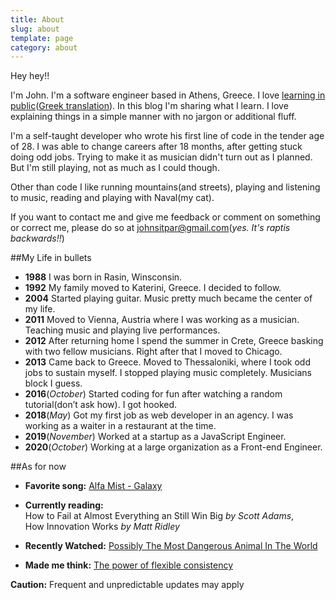 ```yaml
---
title: About
slug: about
template: page
category: about
---
```


Hey hey!!

I'm John. I'm a software engineer based in Athens, Greece. I love [learning in public](https://www.swyx.io/writing/learn-in-public/)([Greek translation](https://www.johnraptis.dev/learn-in-public-greek/)). In this blog I'm sharing what I learn. I love explaining things in a simple manner with no jargon or additional fluff.

I'm a self-taught developer who wrote his first line of code in the tender age of 28. I was able to change careers after 18 months, after getting stuck doing odd jobs. Trying to make it as musician didn't turn out as I planned. But I'm still playing, not as much as I could though.

Other than code I like running mountains(and streets), playing and listening to music, reading and playing with Naval(my cat).

If you want to contact me and give me feedback or comment on something or correct me, please do so at <a href="#0">johnsitpar@gmail.com</a>(_yes. It's raptis backwards!!_)

##My Life in bullets

- **1988** I was born in Rasin, Winsconsin.
- **1992** My family moved to Katerini, Greece. I decided to follow.
- **2004** Started playing guitar. Music pretty much became the center of my life.
- **2011** Moved to Vienna, Austria where I was working as a musician. Teaching music and playing live performances.
- **2012** After returning home I spend the summer in Crete, Greece basking with two fellow musicians. Right after that I moved to Chicago.
- **2013** Came back to Greece. Moved to Thessaloniki, where I took odd jobs to sustain myself. I stopped playing music completely. Musicians block I guess.
- **2016**(_October_) Started coding for fun after watching a random tutorial(don’t ask how). I got hooked.
- **2018**(_May_) Got my first job as web developer in an agency. I was working as a waiter in a restaurant at the time.
- **2019**(_November_) Worked at a startup as a JavaScript Engineer.
- **2020**(_October_) Working at a large organization as a Front-end Engineer.

##As for now

- **Favorite song:** <a class="favorite-links" href="https://www.youtube.com/watch?v=iAvVQgvjeZ8" target="_blank">Alfa Mist - Galaxy</a>
- **Currently reading:** <br />
  How to Fail at Almost Everything an Still Win Big _by Scott Adams_, <br />
  How Innovation Works _by Matt Ridley_

- **Recently Watched:** <a class="favorite-links" href="https://www.youtube.com/watch?v=UaZeTmFBbGc" target="_blank">Possibly The Most Dangerous Animal In The World
  </a>
- **Made me think:** <a class="favorite-links" href="https://nesslabs.com/flexible-consistency" target="_blank">The power of flexible consistency
  </a>

<span class="caution-msg"> **Caution:** Frequent and unpredictable updates may apply </span>

